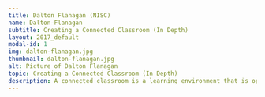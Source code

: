 ```yaml
---
title: Dalton Flanagan (NISC)
name: Dalton-Flanagan
subtitle: Creating a Connected Classroom (In Depth)
layout: 2017_default
modal-id: 1
img: dalton-flanagan.jpg
thumbnail: dalton-flanagan.jpg
alt: Picture of Dalton Flanagan
topic: Creating a Connected Classroom (In Depth)
description: A connected classroom is a learning environment that is open to the outside world. It's creates engaging activities for the students with authentic learning. We will look at ways student ideas can start in their own classroom, but then extend to reach other global learners.
---
```

